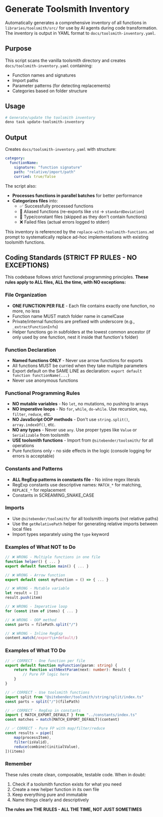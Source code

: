 # Generate Toolsmith Inventory

Automatically generates a comprehensive inventory of all functions in `libraries/toolsmith/src/` for use by AI agents during code transformation. The inventory is output in YAML format to `docs/toolsmith-inventory.yaml`.

## Purpose

This script scans the vanilla toolsmith directory and creates `docs/toolsmith-inventory.yaml` containing:

- Function names and signatures
- Import paths
- Parameter patterns (for detecting replacements)
- Categories based on folder structure

## Usage

```bash
# Generate/update the toolsmith inventory
deno task update-toolsmith-inventory
```

## Output

Creates `docs/toolsmith-inventory.yaml` with structure:

```yaml
category:
  functionName:
    signature: "function signature"
    path: "relative/import/path"
    curried: true/false
```

The script also:

- **Processes functions in parallel batches** for better performance
- **Categorizes files** into:
  - ✅ Successfully processed functions
  - 🔄 Aliased functions (re-exports like `std` → `standardDeviation`)
  - 📝 Type/constant files (skipped as they don't contain functions)
  - ❌ Failed files (actual errors logged to stderr)

This inventory is referenced by the `replace-with-toolsmith-functions.md` prompt to systematically replace ad-hoc implementations with existing toolsmith functions.

## Coding Standards (STRICT FP RULES - NO EXCEPTIONS)

This codebase follows strict functional programming principles. **These rules apply to ALL files, ALL the time, with NO exceptions:**

### File Organization

- **ONE FUNCTION PER FILE** - Each file contains exactly one function, no more, no less
- Function name MUST match folder name in camelCase
- Private/internal functions are prefixed with underscore (e.g., `_extractFunctionInfo`)
- Helper functions go in subfolders at the lowest common ancestor (if only used by one function, nest it inside that function's folder)

### Function Declaration

- **Named functions ONLY** - Never use arrow functions for exports
- All functions MUST be curried when they take multiple parameters
- Export default on the SAME LINE as declaration: `export default function functionName(...)`
- Never use anonymous functions

### Functional Programming Rules

- **NO mutable variables** - No `let`, no mutations, no pushing to arrays
- **NO imperative loops** - No `for`, `while`, `do-while`. Use recursion, `map`, `filter`, `reduce`, etc.
- **NO JavaScript OOP methods** - Don't use `string.split()`, `array.indexOf()`, etc.
- **NO any types** - Never use `any`. Use proper types like `Value` or `Serializable` from toolsmith
- **USE toolsmith functions** - Import from `@sitebender/toolsmith/` for all operations
- Pure functions only - no side effects in the logic (console logging for errors is acceptable)

### Constants and Patterns

- **ALL RegExp patterns in constants file** - No inline regex literals
- RegExp constants use descriptive names: `MATCH_*` for matching, `REPLACE_*` for replacement
- Constants in SCREAMING_SNAKE_CASE

### Imports

- Use `@sitebender/toolsmith/` for all toolsmith imports (not relative paths)
- Use the `getRelativePath` helper for generating relative imports between local files
- Import types separately using the `type` keyword

### Examples of What NOT to Do

```typescript
// ❌ WRONG - Multiple functions in one file
function helper() { ... }
export default function main() { ... }

// ❌ WRONG - Arrow function
export default const myFunction = () => { ... }

// ❌ WRONG - Mutable variable
let result = []
result.push(item)

// ❌ WRONG - Imperative loop
for (const item of items) { ... }

// ❌ WRONG - OOP method
const parts = filePath.split("/")

// ❌ WRONG - Inline RegExp
content.match(/export\s+default/)
```

### Examples of What TO Do

```typescript
// ✅ CORRECT - One function per file
export default function myFunction(param: string) {
	return function withNextParam(next: number): Result {
		// Pure FP logic here
	}
}

// ✅ CORRECT - Use toolsmith functions
import split from "@sitebender/toolsmith/string/split/index.ts"
const parts = split("/")(filePath)

// ✅ CORRECT - RegExp in constants
import { MATCH_EXPORT_DEFAULT } from "../constants/index.ts"
const matches = match(MATCH_EXPORT_DEFAULT)(content)

// ✅ CORRECT - Pure FP with map/filter/reduce
const results = pipe([
	map(processItem),
	filter(isValid),
	reduce(combine)(initialValue),
])(items)
```

### Remember

These rules create clean, composable, testable code. When in doubt:

1. Check if a toolsmith function exists for what you need
2. Create a new helper function in its own file
3. Keep everything pure and immutable
4. Name things clearly and descriptively

**The rules are THE RULES - ALL THE TIME, NOT JUST SOMETIMES**
